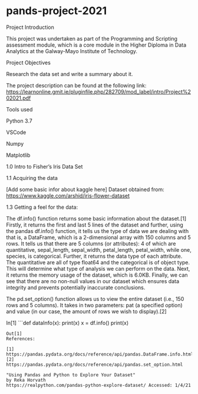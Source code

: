 # pands-project-2021

Project Introduction

This project was undertaken as part of the Programming and Scripting assessment module, which is a core module in the Higher Diploma in Data Analytics at the Galway-Mayo Institute of Technology. 

Project Objectives

Research the data set and write a summary about it.

The project description can be found at the following link: https://learnonline.gmit.ie/pluginfile.php/282709/mod_label/intro/Project%202021.pdf 

Tools used

Python 3.7

VSCode

Numpy

Matplotlib

1.0 Intro to Fisher’s Iris Data Set

1.1 Acquiring the data

[Add some basic infor about kaggle here]
Dataset obtained from: https://www.kaggle.com/arshid/iris-flower-dataset

1.3 Getting a feel for the data:

The df.info() function returns some basic information about the dataset.[1] Firstly, it returns the first and last 5 lines of the dataset and further, using the pandas df.info() function, it tells us the type of data we are dealing with that is, a DataFrame, which is a 2-dimensional array with 150 columns and 5 rows. It tells us that there are 5 columns (or attributes): 4 of which are quantitative, sepal_length, sepal_width, petal_length, petal_width, while one, species, is categorical. Further, it returns the data type of each attribute. The quantitative are all of type float64 and the categorical is of object type. This will determine what type of analysis we can perform on the data. Next, it returns the memory usage of the dataset, which is 6.0KB. Finally, we can see that there are no non-null values in our dataset which ensures data integrity and prevents potentially inaccurate conclusions.

The pd.set_option() function allows us to view the entire dataset (i.e., 150 rows and 5 columns). It takes in two parameters: pat (a specified option) and value (in our case, the amount of rows we wish to display).[2]

In[1] ```def dataInfo(x):
    print(x)
    x = df.info()
    print(x) 
```
Out[1]
References: 

[1] https://pandas.pydata.org/docs/reference/api/pandas.DataFrame.info.html
[2] https://pandas.pydata.org/docs/reference/api/pandas.set_option.html

"Using Pandas and Python to Explore Your Dataset"
by Reka Horvath
https://realpython.com/pandas-python-explore-dataset/ Accessed: 1/4/21